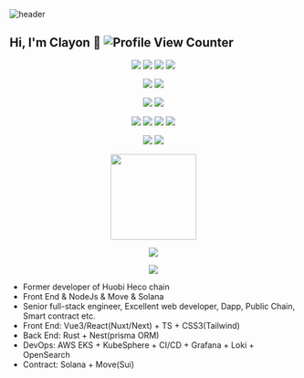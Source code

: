 ![header](https://capsule-render.vercel.app/api?type=wave&color=gradient&customColorList=6&height=260&section=header&text=BTCLTC&fontSize=70&animation=fadeIn&fontAlignY=38)

## Hi, I'm Clayon :wave: ![Profile View Counter](https://komarev.com/ghpvc/?username=BTCLTC)

<div align="center">
  <p>
    <img src="https://img.shields.io/badge/-React-rgb(19, 159, 205)?style=flat-square&logo=react&logoColor=white"/>
    <img src="https://img.shields.io/badge/-Vue-rgb(66, 184, 131)?style=flat-square&logo=vue.js&logoColor=white"/>
    <img src="https://img.shields.io/badge/-TailwindCss-rgb(56, 189, 248)?style=flat-square&logo=tailwindcss&logoColor=white"/>
    <img src="https://img.shields.io/badge/-TypeScript-rgb(49, 120, 198)?style=flat-square&logo=typescript&logoColor=white"/>
  </p>

  <p>
    <img src="https://img.shields.io/badge/-Solana-rgb(153, 69, 255)?style=flat-square&logo=solana&logoColor=white"/>
    <img src="https://img.shields.io/badge/-Sui-rgb(74, 158, 247)?style=flat-square&logo=julia&logoColor=white"/>
  </p>
  
  <p>
    <img src="https://img.shields.io/badge/-Nestjs-rgb(234, 40, 69)?style=flat-square&logo=nestjs&logoColor=white"/>
    <img src="https://img.shields.io/badge/-Rust-rgb(161, 78, 10)?style=flat-square&logo=rust&logoColor=white"/>
  </p>

  <p>
    <img src="https://img.shields.io/badge/-MongoDB-rgb(0, 237, 100)?style=flat-square&logo=mongodb&logoColor=white"/>
    <img src="https://img.shields.io/badge/-PostgreSQL-rgb(51, 103, 145)?style=flat-square&logo=postgresql&logoColor=white"/>
    <img src="https://img.shields.io/badge/-MySQL-rgb(62, 110, 147)?style=flat-square&logo=mysql&logoColor=white"/>
    <img src="https://img.shields.io/badge/-Redis-rgb(140, 37, 37)?style=flat-square&logo=Redis&logoColor=white"/>
  </p>

  <p>
    <img src="https://img.shields.io/badge/-Docker-blue?style=flat-lavender&logo=docker&logoColor=white"/>
    <img src="https://img.shields.io/badge/-Kubernetes-rgb(48, 105, 222)?style=flat-lavender&logo=kubernetes&logoColor=white"/>
  </p>
  
  <p>
    <img height="150px" src="https://github-readme-stats.vercel.app/api/top-langs/?username=BTCLTC&layout=compact&theme=chartreuse-dark&count_private=true" />
  </p>
  
  <p>
    <img src="https://github-profile-trophy.vercel.app/?username=BTCLTC&theme=algolia&row=1&column=4&margin-w=5" />
  </p>
  
  <p>
    <img align="center" src="https://github-readme-stats.vercel.app/api?username=BTCLTC&count_private=true&theme=highcontrast&show_icons=true" />
  </p>
</div>

- Former developer of Huobi Heco chain
- Front End & NodeJs & Move & Solana
- Senior full-stack engineer, Excellent web developer, Dapp, Public Chain, Smart contract etc.
- Front End: Vue3/React(Nuxt/Next) + TS + CSS3(Tailwind)
- Back End: Rust + Nest(prisma ORM)
- DevOps: AWS EKS + KubeSphere + CI/CD + Grafana + Loki + OpenSearch
- Contract: Solana + Move(Sui)

